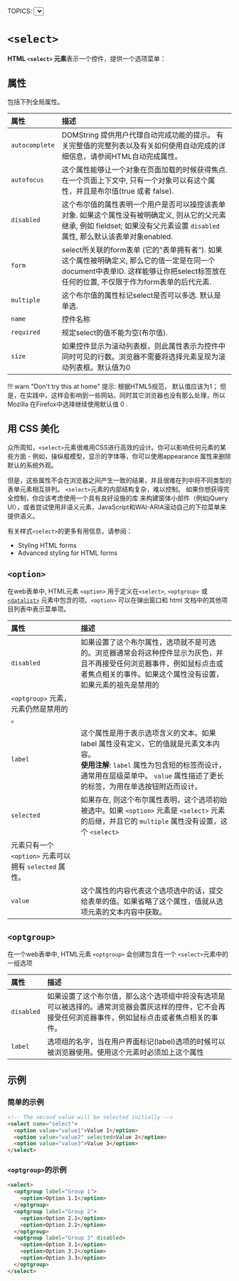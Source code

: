 TOPICS: <select>
        <option>
        <optgroup>
AUTHORS: King; King.@mozilla.net; mdn:King.
         Wizard; wizardforcel@mozilla.net; mdn:wizardforcel
         Judy; pavilion2t@github.com; github:pavilion2t
         DUHUAZHI; DUHZ@mozilla.net; mdn:DUHZ
         紫云飞; ziyunfei@mozilla.net; mdn:ziyunfei

# `<select>`

**HTML `<select>` 元素**表示一个控件，提供一个选项菜单：

## 属性

包括下列全局属性。

| 属性 | 描述 |
| :-- | :-- |
| `autocomplete` | DOMString 提供用户代理自动完成功能的提示。 有关完整值的完整列表以及有关如何使用自动完成的详细信息，请参阅HTML自动完成属性。 |
| `autofocus` | 这个属性能够让一个对象在页面加载的时候获得焦点. 在一个页面上下文中, 只有一个对象可以有这个属性，并且是布尔值(true 或者 false). |
| `disabled` | 这个布尔值的属性表明一个用户是否可以操控该表单对象. 如果这个属性没有被明确定义, 则从它的父元素继承, 例如 fieldset; 如果没有父元素设置 `disabled` 属性, 那么默认该表单对象enabled. |
| `form` | select所关联的form表单 (它的"表单拥有者"). 如果这个属性被明确定义, 那么它的值一定是在同一个document中表单ID. 这样能够让你把select标签放在任何的位置, 不仅限于作为form表单的后代元素. |
| `multiple` | 这个布尔值的属性标记select是否可以多选. 默认是单选. |
| `name` | 控件名称 |
| `required` | 规定select的值不能为空(布尔值). |
| `size` | 如果控件显示为滚动列表框，则此属性表示为控件中同时可见的行数。浏览器不需要将选择元素呈现为滚动列表框。默认值为0 |

!!! warn "Don't try this at home"
    提示: 根据HTML5规范， 默认值应该为1； 但是，在实践中，这样会影响到一些网站，同时其它浏览器也没有那么处理，所以Mozilla 在Firefox中选择继续使用默认值 0 .

## 用 CSS 美化

众所周知，`<select>`元素很难用CSS进行高效的设计。你可以影响任何元素的某些方面 - 例如，操纵框模型，显示的字体等，你可以使用appearance 属性来删除默认的系统外观。

但是，这些属性不会在浏览器之间产生一致的结果，并且很难在列中将不同类型的表单元素相互排列。 `<select>`元素的内部结构复杂，难以控制。 如果你想获得完全控制，你应该考虑使用一个具有良好设施的库
来构建窗体小部件（例如jQuery UI），或者尝试使用非语义元素，JavaScript和WAI-ARIA滚动自己的下拉菜单来提供语义。

有关样式`<select>`的更多有用信息，请参阅：

- Styling HTML forms
- Advanced styling for HTML forms

## `<option>`

在web表单中,  HTML元素 `<option>`  用于定义在`<select>`,  `<optgroup>` 或[`<datalist>`](/zh-hans/webfrontend/<datalist>)
元素中包含的项。`<option>` 可以在弹出窗口和 html 文档中的其他项目列表中表示菜单项。

| 属性 | 描述 |
| :-- | :-- |
| `disabled` | 如果设置了这个布尔属性，选项就不是可选的。浏览器通常会将这种控件显示为灰色，并且不再接受任何浏览器事件，例如鼠标点击或者焦点相关的事件。如果这个属性没有设置，如果元素的祖先是禁用的
`<optgroup>` 元素，元素仍然是禁用的 。|
| `label` | 这个属性是用于表示选项含义的文本。如果 label 属性没有定义，它的值就是元素文本内容。<br>**使用注解**: `label` 属性为包含短的标签而设计，通常用在层级菜单中。 `value` 属性描述了更长的标签，为用在单选按钮附近而设计。|
| `selected` | 如果存在, 则这个布尔属性表明，这个选项初始被选中。如果 `<option>` 元素是 `<select>` 元素的后继，并且它的 `multiple` 属性没有设置，这个 `<select>`
元素只有一个 `<option>` 元素可以拥有 `selected` 属性。|
| `value` | 这个属性的内容代表这个选项选中的话，提交给表单的值。如果省略了这个属性，值就从选项元素的文本内容中获取。|

## `<optgroup>`

在一个web表单中, HTML元素 `<optgroup>` 会创建包含在一个 `<select>`元素中的一组选项

| 属性 | 描述 |
| :-- | :-- |
| `disabled` | 如果设置了这个布尔值，那么这个选项组中将没有选项是可以被选择的。通常浏览器会置灰这样的控件，它不会再接受任何浏览器事件，例如鼠标点击或者焦点相关的事件。|
| `label` | 选项组的名字，当在用户界面标记(label)选项的时候可以被浏览器使用。使用这个元素时必须加上这个属性 |

## 示例

### 简单的示例

```html
<!-- The second value will be selected initially -->
<select name="select">
  <option value="value1">Value 1</option>
  <option value="value2" selected>Value 2</option>
  <option value="value3">Value 3</option>
</select>
```

### `<optgroup>`的示例

```html
<select>
  <optgroup label="Group 1">
    <option>Option 1.1</option>
  </optgroup>
  <optgroup label="Group 2">
    <option>Option 2.1</option>
    <option>Option 2.2</option>
  </optgroup>
  <optgroup label="Group 3" disabled>
    <option>Option 3.1</option>
    <option>Option 3.2</option>
    <option>Option 3.3</option>
  </optgroup>
</select>
```

